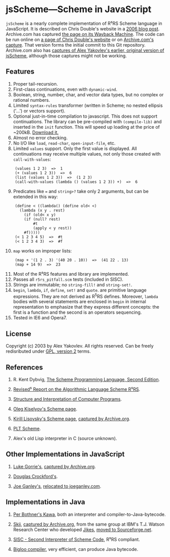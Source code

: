 # jsScheme&mdash;Scheme in JavaScript

```jsScheme``` is a nearly complete implementation of R⁵RS Scheme language in
JavaScript. It is described on Chris Double's website in a
[2006 blog post](https://bluishcoder.co.nz/2006/05/05/scheme-implementation-in-javascript.html).
Archive.com has captured
[the page on its Wayback Machine](https://web.archive.org/web/20190221081641/https://bluishcoder.co.nz/2006/05/05/scheme-implementation-in-javascript.html).
The code can be run online on
[a page of Chris Double's website](https://bluishcoder.co.nz/jsscheme/)
or on
[Archive.com's capture](http://web.archive.org/web/20190221081543/https://bluishcoder.co.nz/jsscheme/).
That version forms the initial commit to this Git repository.
Archive.com also has
[captures of Alex Yakovlev's earlier, original version of jsScheme](http://web.archive.org/web/*/http://alex.ability.ru/scheme.html),
although those captures might not be working.

## Features

1. Proper tail-recursion.
2. First-class continuations, even with ```dynamic-wind```.
3. Boolean, string, number, char, and vector data types, but no
complex or rational numbers.
4. Limited ```syntax-rules``` transformer (written in
Scheme; no nested ellipsis ('...') or vectors support).
5. Optional just-in-time compilation to javascript. This does not
support continuations. The library can be pre-compiled with
```(compile-lib)``` and inserted in the ```init``` function.
This will speed up loading at the price of ~200kB.
[Download it.](javascript-scheme.tar.gz)
6. Almost no error checking.
7. No I/O like ```load```, ```read-char```,
```open-input-file```, etc.
8. Limited ```values``` support. Only the first value is
displayed. All continuations may receive multiple values, not only
those created with ```call-with-values```:
```
	(values 1 2 3)  =>  1
	(+ (values 1 2 3))  =>  6
	(list (values 1 2 3))  =>  (1 2 3)
	(call-with-values (lambda () (values 1 2 3)) +)  =>  6
```
9. Predicates like <code>=</code> and <code>string&gt;?</code>
take only 2 arguments, but can be extended in this way:
```
	(define < ((lambda() (define old< <)
	  (lambda (x y . rest)
	    (if (old< x y)
		(if (null? rest)
		    #t
		    (apply < y rest))
		#f)))))
	(< 1 2 3 4 5)  =>  #t
	(< 1 2 3 4 3)  =>  #f
```
10. ```map``` works on improper lists:
```
	(map + '(1 2 . 3) '(40 20 . 10))  =>  (41 22 . 13)
	(map + 14 9)  =>  23
```
11. Most of the R⁵RS features and library are implemented.
12. Passes all ```r5rs_pitfall.scm``` tests (included in
SISC).
13. Strings are immutable; no ```string-fill!``` and
```string-set!```.
20. ```begin```, ```lambda```, ```if```, ```define```,
```set!``` and ```quote```.  are primitive language expressions.
They are not derived as
R<sup>5</sup>RS defines. Moreover, ```lambda``` bodies with
several statements are enclosed in ```begin``` in internal
representation to emphasize that they express different concepts:
the first is a function and the second is an operators
sequencing.
21. Tested in IE6 and Opera7.

## License

Copyright (c) 2003 by Alex Yakovlev. All rights reserved.
Can be freely redisributed under
[GPL, version 2](https://www.gnu.org/licenses/old-licenses/gpl-2.0.en.html)
terms.

## References

1. R. Kent Dybvig,
[The Scheme Programming Language, Second Edition](http://www.scheme.com/tspl2d/).

2. [Revised⁵ Report on the Algorithmic Language Scheme R⁵RS](http://www.schemers.org/Documents/Standards/R5RS/).

3. [Structure and Interpretation of Computer Programs](https://mitpress.mit.edu/sites/default/files/sicp/index.html).

4. [Oleg Kiselyov's Scheme page](http://okmij.org/ftp/Scheme/).

5. [Kirill Lisovsky's Scheme page](http://www.pair.com/lisovsky/scheme/),
[captured by Archive.org](http://web.archive.org/web/20040318125318/http://www196.pair.com/lisovsky/scheme/).

6. [PLT Scheme](http://www.plt-scheme.org/).

7. Alex's old Lisp interpreter in C (source unknown).

## Other Implementations in JavaScript

1. [Luke Gorrie's](http://www.bluetail.com/~luke/jscm/repl.html), [captured by Archive.org](http://web.archive.org/web/20061011101527/http://fresh.homeunix.net/~luke/jscm/repl.html).

2. [Douglas Crockford's](https://www.crockford.com/scheme.html).

3. [Joe Ganley's](http://ganley.org/software/jslisp.html),
[relocated to joeganley.com](http://joeganley.com/code/jslisp.html).

## Implementations in Java

1. [Per Bothner's Kawa](http://www.gnu.org/software/kawa/), both an interpreter and compiler-to-Java-bytecode.

2. [Skij](http://www.alphaworks.ibm.com/formula/skij/), 
[captured by Archive.org](https://sourceforge.net/projects/jikes/),
from the same group at IBM's T.J. Watson Research Center
who developed [Jikes](http://www.ibm.com/developerworks/oss/jikes/),
[moved to Sourceforge.net](https://sourceforge.net/projects/jikes/).

3. [SISC - Second Interpreter of Scheme Code](http://sisc.sourceforge.net/), R⁵RS compliant.

4. [Bigloo compiler](http://www-sop.inria.fr/mimosa/fp/Bigloo/), very efficient, can produce Java bytecode.
